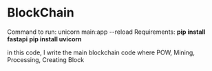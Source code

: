 # <h1>BlockChain</h1>

Command to run: unicorn main:app --reload
Requirements:
<b>pip install fastapi</b>
<b>pip install uvicorn</b>

in this code, I write the main blockchain code where POW, Mining, Processing, Creating Block
